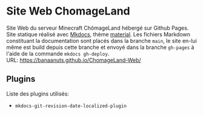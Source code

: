 # Site Web ChomageLand
Site Web du serveur Minecraft ChômageLand hébergé sur Github Pages.  
Site statique réalisé avec [Mkdocs](https://mkdocs.org), thème [material](https://squidfunk.github.io/mkdocs-material/). Les fichiers Markdown constituant la documentation sont placés dans la branche `main`, le site en-lui même est build depuis cette branche et envoyé dans la branche `gh-pages` à l'aide de la commande `mkdocs gh-deploy`.  
URL: https://banaanuts.github.io/ChomageLand-Web/

## Plugins
Liste des plugins utilisés:  
- `mkdocs-git-revision-date-localized-plugin`  


